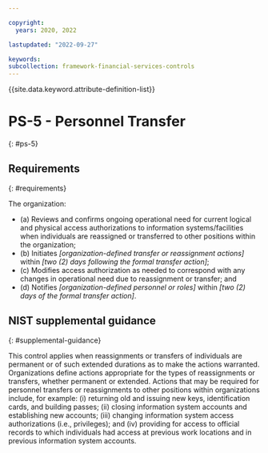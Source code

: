 ```yaml
---

copyright:
  years: 2020, 2022

lastupdated: "2022-09-27"

keywords: 
subcollection: framework-financial-services-controls
---
```


{{site.data.keyword.attribute-definition-list}}

         
# PS-5 - Personnel Transfer
{: #ps-5}

## Requirements
{: #requirements}

The organization:

- (a) Reviews and confirms ongoing operational need for current logical and physical access authorizations to information systems/facilities when individuals are reassigned or transferred to other positions within the organization;
- (b) Initiates _[organization-defined transfer or reassignment actions]_ within _[two (2) days following the formal transfer action]_;
- (c) Modifies access authorization as needed to correspond with any changes in operational need due to reassignment or transfer; and
- (d) Notifies _[organization-defined personnel or roles]_ within _[two (2) days of the formal transfer action]_.

## NIST supplemental guidance
{: #supplemental-guidance}

This control applies when reassignments or transfers of individuals are permanent or of such extended durations as to make the actions warranted. Organizations define actions appropriate for the types of reassignments or transfers, whether permanent or extended. Actions that may be required for personnel transfers or reassignments to other positions within organizations include, for example: (i) returning old and issuing new keys, identification cards, and building passes; (ii) closing information system accounts and establishing new accounts; (iii) changing information system access authorizations (i.e., privileges); and (iv) providing for access to official records to which individuals had access at previous work locations and in previous information system accounts.



